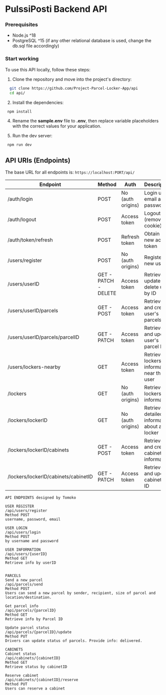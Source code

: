 # PulssiPosti Backend API

### Prerequisites

- Node.js ^18
- PostgreSQL ^15 (if any other relational database is used, change the db.sql file accordingly)

### Start working
To use this API locally, follow these steps:

1. Clone the repository and move into the project's directory: 
```sh
  git clone https://github.com/Project-Parcel-Locker-App/api
  cd api/
```
2. Install the dependencies:
 ```sh
  npm install
```
4. Rename the **sample.env** file to **.env**, then replace variable placeholders with the correct values for your application.

5. Run the dev server:
 ```sh
  npm run dev
```

## API URIs (Endpoints)
The base URL for all endpoints is: `https://localhost:PORT/api/`

| Endpoint | Method | Auth | Description |
| -------- | ------ | -----| -------- |
| /auth/login | POST | No (auth origins) | Login using email and password 
| /auth/logout | POST | Access token | Logout user (remove cookie)
| /auth/token/refresh | POST | Refresh token | Obtain a new access token
| /users/register | POST | No (auth origins) | Register a new user
| /users/userID | GET - PATCH - DELETE | Access token | Retrieve, update and delete user by ID
| /users/userID/parcels | GET - POST | Access token | Retrieve and create user's parcels
| /users/userID/parcels/parcelID | GET - PATCH | Access token | Retrieve and update user's parcel by ID
| /users/lockers-nearby | GET | Access token | Retrieve lockers information near the user
| /lockers | GET | No (auth origins)| Retrieve lockers' information
| /lockers/lockerID | GET | No (auth origins) | Retrieve detailed information about a locker
| /lockers/lockerID/cabinets | GET - POST | Access token | Retrieve and create cabinets' information
| /lockers/lockerID/cabinets/cabinetID | GET - PATCH | Access token | Retrieve and update cabinet by ID



```
API ENDPOINTS designed by Tomoko

USER REGISTER
/api/users/register
Method POST
username, password, email

USER LOGIN
/api/users/login
Method POST
by username and password

USER INFORMATION
/api/users/{userID}
Method GET
Retrieve info by userID


PARCELS
Send a new parcel
/api/parcels/send
Method POST
Users can send a new parcel by sender, recipient, size of parcel and location/destination.

Get parcel info
/api/parcels/{parcelID}
Method GET
Retrieve info by Parcel ID

Update parcel status
/api/parcels/{parcelID}/update
Method PUT
Drivers can update status of parcels. Provide info: delivered.

CABINETS
Cabinet status
/api/cabinets/{cabinetID}
Method GET
Retrieve status by cabinetID

Reserve cabinet
/api/cabinets/{cabinetID}/reserve
Method PUT
Users can reserve a cabinet
```
